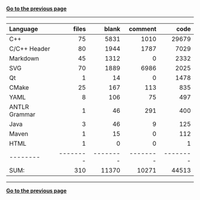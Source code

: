 [**Go to the previous page**](../../README.md)

----

Language|files|blank|comment|code
:-------|-------:|-------:|-------:|-------:
C++|75|5831|1010|29679
C/C++ Header|80|1944|1787|7029
Markdown|45|1312|0|2332
SVG|70|1889|6986|2025
Qt|1|14|0|1478
CMake|25|167|113|835
YAML|8|106|75|497
ANTLR Grammar|1|46|291|400
Java|3|46|9|125
Maven|1|15|0|112
HTML|1|0|0|1
--------|--------|--------|--------|--------
SUM:|310|11370|10271|44513

----


[**Go to the previous page**](../../README.md)
